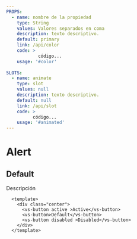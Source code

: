 ```yaml
---
PROPS:
  - name: nombre de la propiedad
    type: String
    values: Valores separados en coma
    description: texto descriptivo.
    default: primary
    link: /api/color
    code: >
            código...
    usage: '#color'
  
SLOTS:
  - name: animate
    type: slot
    values: null
    description: texto descriptivo.
    default: null
    link: /api/slot
    code: >
          código...
    usage: '#animated'
---
```

  
# Alert

<card>

## Default

<docs-warn />

Descripción

<div slot="example">
  <Alert-default />
</div>

<div slot="template">
  
  ```html{3,4,5}
    <template>
      <div class="center">
        <vs-button active >Active</vs-button>
        <vs-button>Default</vs-button>
        <vs-button disabled >Disabled</vs-button>
      </div>
    </template>
  ```

</div>

</card>
